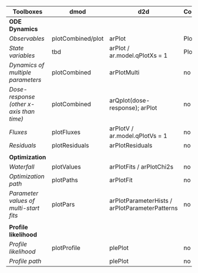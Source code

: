 | Toolboxes                                | dmod              | d2d                                            | Copasi | AMICI                                     | PESTO                     | pyPESTO                        |
|------------------------------------------|-------------------|------------------------------------------------|--------|-------------------------------------------|---------------------------|--------------------------------|
| **ODE Dynamics**                         |                   |                                                |        |                                           |                           |                                |
| *Observables*                            | plotCombined/plot | arPlot                                         | Plots  | amici.plotting.plotObservableTrajectories | no                        | no                             |
| *State variables*                        | tbd               | arPlot / ar.model.qPlotXs = 1                  | Plots  | amici.plotting.plotStateTrajectories      | no                        | no                             |
| *Dynamics of multiple parameters*        | plotCombined      | arPlotMulti                                    | no     | no                                        | no                        | no                             |
| *Dose-response (other x-axis than time)* | plotCombined      | arQplot(dose-response); arPlot                 | no     | no                                        | no                        | no                             |
| *Fluxes*                                 | plotFluxes        | arPlotV / ar.model.qPlotVs = 1                 | no     | no                                        | no                        | no                             |
| *Residuals*                              | plotResiduals     | arPlotResiduals                                | no     | no                                        | no                        | no                             |
|                                          |                   |                                                |        |                                           |                           |                                |
| **Optimization**                         |                   |                                                |        |                                           |                           |                                |
| *Waterfall*                              | plotValues        | arPlotFits / arPlotChi2s                       | no     | no                                        | plotMultiStarts;          | waterfall; waterfall_lowlevel  |
| *Optimization path*                      | plotPaths         | arPlotFit                                      | no     | no                                        | plotMultiStartsDiagnosis; | tbd                            |
| *Parameter values of multi-start fits*   | plotPars          | arPlotParameterHists / arPlotParameterPatterns | no     | no                                        | plotMultiStarts;          | parameters;parameters_lowlevel |
|                                          |                   |                                                |        |                                           |                           |                                |
| **Profile likelihood**                   |                   |                                                |        |                                           |                           |                                |
| *Profile likelihood*                     | plotProfile       | plePlot                                        | no     | no                                        | plotParameterProfiles;    | tbd                            |
| *Profile path*                           |                   | plePlot                                        | no     | no                                        | plotParameterProfiles;    | tbd                            |
